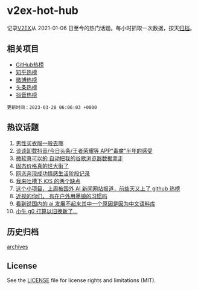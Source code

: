 # v2ex-hot-hub

 记录[V2EX](https://www.v2ex.com/)从 2021-01-06 日至今的热门话题。每小时抓取一次数据，按天[归档](archives)。
 
 ## 相关项目

- [GitHub热榜](https://github.com/snaildev/github-hot-hub)
- [知乎热榜](https://github.com/snaildev/zhihu-hot-hub)
- [微博热榜](https://github.com/snaildev/weibo-hot-hub)
- [头条热榜](https://github.com/snaildev/toutiao-hot-hub)
- [抖音热榜](https://github.com/snaildev/douyin-hot-hub)


 `更新时间：2023-03-28 06:06:03 +0800`

## 热议话题

1. [男性买衣服一般去哪](https://www.v2ex.com/t/927439)
1. [谈谈卸载抖音/今日头条/王者荣耀等 APP“毒瘤”半年的感受](https://www.v2ex.com/t/927404)
1. [微软真可以的 自动把我的谷歌浏览器数据拿走](https://www.v2ex.com/t/927414)
1. [固态价格真的烂大街了](https://www.v2ex.com/t/927492)
1. [网恋奔现成功情感生活阶段记录](https://www.v2ex.com/t/927424)
1. [我来吐槽下 iOS 的两个缺点](https://www.v2ex.com/t/927522)
1. [这个小项目，上周被国外 AI 新闻网站报道，前些天又上了 github 热榜](https://www.v2ex.com/t/927433)
1. [近视的你们， 有在户外用墨镜的习惯吗](https://www.v2ex.com/t/927385)
1. [看到说国内的 ai 发展不起来其中一个原因是因为中文语料库](https://www.v2ex.com/t/927530)
1. [小牛 g0 打算以旧换新了...](https://www.v2ex.com/t/927408)

## 历史归档

[archives](archives)

## License

See the [LICENSE](LICENSE) file for license rights and limitations (MIT).
